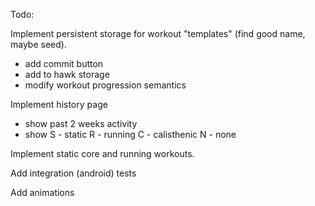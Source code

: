 Todo:

Implement persistent storage for workout "templates" (find good name, maybe seed).
- add commit button
- add to hawk storage
- modify workout progression semantics

Implement history page
- show past 2 weeks activity
- show S - static
       R - running
       C - calisthenic
       N - none

Implement static core and running workouts.

Add integration (android) tests

Add animations

